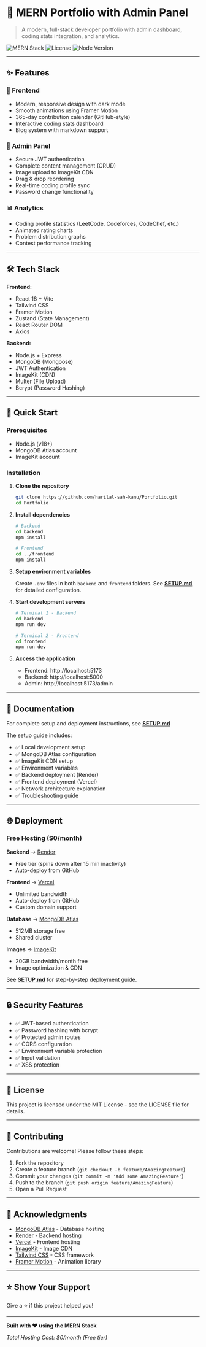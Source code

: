 # 🚀 MERN Portfolio with Admin Panel

> A modern, full-stack developer portfolio with admin dashboard, coding stats integration, and analytics.

![MERN Stack](https://img.shields.io/badge/MERN-Stack-green?style=for-the-badge)
![License](https://img.shields.io/badge/license-MIT-blue?style=for-the-badge)
![Node Version](https://img.shields.io/badge/node-%3E%3D18.0.0-brightgreen?style=for-the-badge)

---

## ✨ Features

### 🎨 Frontend

- Modern, responsive design with dark mode
- Smooth animations using Framer Motion
- 365-day contribution calendar (GitHub-style)
- Interactive coding stats dashboard
- Blog system with markdown support

### 🔐 Admin Panel

- Secure JWT authentication
- Complete content management (CRUD)
- Image upload to ImageKit CDN
- Drag & drop reordering
- Real-time coding profile sync
- Password change functionality

### 📊 Analytics

- Coding profile statistics (LeetCode, Codeforces, CodeChef, etc.)
- Animated rating charts
- Problem distribution graphs
- Contest performance tracking

---

## 🛠️ Tech Stack

**Frontend:**

- React 18 + Vite
- Tailwind CSS
- Framer Motion
- Zustand (State Management)
- React Router DOM
- Axios

**Backend:**

- Node.js + Express
- MongoDB (Mongoose)
- JWT Authentication
- ImageKit (CDN)
- Multer (File Upload)
- Bcrypt (Password Hashing)

---

## 🚀 Quick Start

### Prerequisites

- Node.js (v18+)
- MongoDB Atlas account
- ImageKit account

### Installation

1. **Clone the repository**

   ```bash
   git clone https://github.com/harilal-sah-kanu/Portfolio.git
   cd Portfolio
   ```

2. **Install dependencies**

   ```bash
   # Backend
   cd backend
   npm install

   # Frontend
   cd ../frontend
   npm install
   ```

3. **Setup environment variables**

   Create `.env` files in both `backend` and `frontend` folders.
   See **[SETUP.md](./SETUP.md)** for detailed configuration.

4. **Start development servers**

   ```bash
   # Terminal 1 - Backend
   cd backend
   npm run dev

   # Terminal 2 - Frontend
   cd frontend
   npm run dev
   ```

5. **Access the application**
   - Frontend: http://localhost:5173
   - Backend: http://localhost:5000
   - Admin: http://localhost:5173/admin

---

## 📖 Documentation

For complete setup and deployment instructions, see **[SETUP.md](./SETUP.md)**

The setup guide includes:

- ✅ Local development setup
- ✅ MongoDB Atlas configuration
- ✅ ImageKit CDN setup
- ✅ Environment variables
- ✅ Backend deployment (Render)
- ✅ Frontend deployment (Vercel)
- ✅ Network architecture explanation
- ✅ Troubleshooting guide

---

## 🌐 Deployment

### Free Hosting ($0/month)

**Backend** → [Render](https://render.com)

- Free tier (spins down after 15 min inactivity)
- Auto-deploy from GitHub

**Frontend** → [Vercel](https://vercel.com)

- Unlimited bandwidth
- Auto-deploy from GitHub
- Custom domain support

**Database** → [MongoDB Atlas](https://www.mongodb.com/cloud/atlas)

- 512MB storage free
- Shared cluster

**Images** → [ImageKit](https://imagekit.io)

- 20GB bandwidth/month free
- Image optimization & CDN

See **[SETUP.md](./SETUP.md)** for step-by-step deployment guide.

---

## 🔒 Security Features

- ✅ JWT-based authentication
- ✅ Password hashing with bcrypt
- ✅ Protected admin routes
- ✅ CORS configuration
- ✅ Environment variable protection
- ✅ Input validation
- ✅ XSS protection

---

## 📄 License

This project is licensed under the MIT License - see the LICENSE file for details.

---

## 🤝 Contributing

Contributions are welcome! Please follow these steps:

1. Fork the repository
2. Create a feature branch (`git checkout -b feature/AmazingFeature`)
3. Commit your changes (`git commit -m 'Add some AmazingFeature'`)
4. Push to the branch (`git push origin feature/AmazingFeature`)
5. Open a Pull Request

---

## 🙏 Acknowledgments

- [MongoDB Atlas](https://www.mongodb.com/cloud/atlas) - Database hosting
- [Render](https://render.com) - Backend hosting
- [Vercel](https://vercel.com) - Frontend hosting
- [ImageKit](https://imagekit.io) - Image CDN
- [Tailwind CSS](https://tailwindcss.com) - CSS framework
- [Framer Motion](https://www.framer.com/motion/) - Animation library

---

## ⭐ Show Your Support

Give a ⭐ if this project helped you!

---

**Built with ❤️ using the MERN Stack**

_Total Hosting Cost: $0/month (Free tier)_
